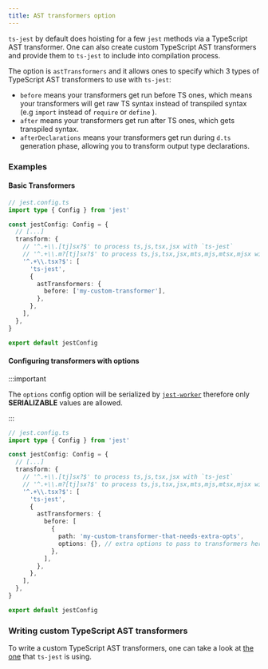 ```yaml
---
title: AST transformers option
---
```


`ts-jest` by default does hoisting for a few `jest` methods via a TypeScript AST transformer. One can also create custom
TypeScript AST transformers and provide them to `ts-jest` to include into compilation process.

The option is `astTransformers` and it allows ones to specify which 3 types of TypeScript AST transformers to use with `ts-jest`:

- `before` means your transformers get run before TS ones, which means your transformers will get raw TS syntax
  instead of transpiled syntax (e.g `import` instead of `require` or `define` ).
- `after` means your transformers get run after TS ones, which gets transpiled syntax.
- `afterDeclarations` means your transformers get run during `d.ts` generation phase, allowing you to transform output type declarations.

### Examples

#### Basic Transformers

```ts
// jest.config.ts
import type { Config } from 'jest'

const jestConfig: Config = {
  // [...]
  transform: {
    // '^.+\\.[tj]sx?$' to process ts,js,tsx,jsx with `ts-jest`
    // '^.+\\.m?[tj]sx?$' to process ts,js,tsx,jsx,mts,mjs,mtsx,mjsx with `ts-jest`
    '^.+\\.tsx?$': [
      'ts-jest',
      {
        astTransformers: {
          before: ['my-custom-transformer'],
        },
      },
    ],
  },
}

export default jestConfig
```

#### Configuring transformers with options

:::important

The `options` config option will be serialized by [`jest-worker`](https://github.com/jestjs/jest/tree/main/packages/jest-worker) therefore only **SERIALIZABLE** values are allowed.

:::

```ts
// jest.config.ts
import type { Config } from 'jest'

const jestConfig: Config = {
  // [...]
  transform: {
    // '^.+\\.[tj]sx?$' to process ts,js,tsx,jsx with `ts-jest`
    // '^.+\\.m?[tj]sx?$' to process ts,js,tsx,jsx,mts,mjs,mtsx,mjsx with `ts-jest`
    '^.+\\.tsx?$': [
      'ts-jest',
      {
        astTransformers: {
          before: [
            {
              path: 'my-custom-transformer-that-needs-extra-opts',
              options: {}, // extra options to pass to transformers here
            },
          ],
        },
      },
    ],
  },
}

export default jestConfig
```

### Writing custom TypeScript AST transformers

To write a custom TypeScript AST transformers, one can take a look at [the one](https://github.com/kulshekhar/ts-jest/tree/main/src/transformers) that `ts-jest` is using.
